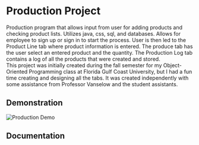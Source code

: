 # Production Project
Production program that allows input from user for adding products and checking product lists. Utilizes java, css, sql, and databases. Allows for employee to sign up or sign in to start the process. User is then led to the Product Line tab where product information is entered. The produce tab has the user select an entered product and the quantity. The Production Log tab contains a log of all the products that were created and stored. <br />
This project was initially created during the fall semester for my Object-Oriented Programming class at Florida Gulf Coast University, but I had a fun time creating and designing all the tabs. It was created independently with some assistance from Professor Vanselow and the student assistants.

## Demonstration
![Production Demo](final.gif)

## Documentation

